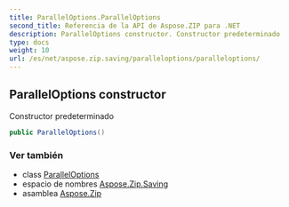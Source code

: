 ```yaml
---
title: ParallelOptions.ParallelOptions
second_title: Referencia de la API de Aspose.ZIP para .NET
description: ParallelOptions constructor. Constructor predeterminado
type: docs
weight: 10
url: /es/net/aspose.zip.saving/paralleloptions/paralleloptions/
---
```

## ParallelOptions constructor

Constructor predeterminado

```csharp
public ParallelOptions()
```

### Ver también

* class [ParallelOptions](../)
* espacio de nombres [Aspose.Zip.Saving](../../paralleloptions/)
* asamblea [Aspose.Zip](../../../)


